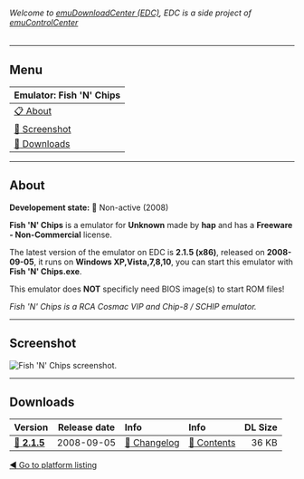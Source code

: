 ###### Welcome to [emuDownloadCenter (EDC)](https://github.com/PhoenixInteractiveNL/emuDownloadCenter/wiki/), EDC is a side project of [emuControlCenter](https://github.com/PhoenixInteractiveNL/emuControlCenter/wiki/)
***
## Menu
| **Emulator: Fish 'N' Chips** |
|:---------|
| [:clipboard: About](#about) |
| [:sunrise: Screenshot](#screen) |
| [:floppy_disk: Downloads](#downloads) |
***
## About
**Developement state:** :red_circle: Non-active (2008)

**Fish 'N' Chips** is a emulator for **Unknown** made by **hap** and has a **Freeware - Non-Commercial** license.

The latest version of the emulator on EDC is **2.1.5 (x86)**, released on **2008-09-05**, it runs on **Windows XP,Vista,7,8,10**, you can start this emulator with **Fish 'N' Chips.exe**.

This emulator does **NOT** specificly need BIOS image(s) to start ROM files!

_Fish 'N' Chips is a RCA Cosmac VIP and Chip-8 / SCHIP emulator._
***
## Screenshot
![](https://raw.githubusercontent.com/PhoenixInteractiveNL/emuDownloadCenter/master/hooks/fnc/emulator_screen_01.jpg "Fish 'N' Chips screenshot.")
***
## Downloads
| Version  | Release date  | Info       | Info       | DL Size    |
|:---------|:-------------:|:-----------|:-----------|-----------:|
| [:floppy_disk: **2.1.5**](https://github.com/PhoenixInteractiveNL/edc-repo0007/raw/master/fnc/2.1.5.7z) | 2008-09-05 | [:page_facing_up: Changelog](https://github.com/PhoenixInteractiveNL/edc-repo0007/blob/master/fnc/2.1.5_changelog.txt) | [:mag_right: Contents](https://github.com/PhoenixInteractiveNL/edc-repo0007/blob/master/fnc/2.1.5_contents.txt) | 36 KB |

[:arrow_backward: Go to platform listing](https://github.com/PhoenixInteractiveNL/emuDownloadCenter/wiki/EDC-Platform-List)
